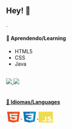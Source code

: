 ## Hey! 🍁 
.



#### 🌿 Aprendendo/Learning 

- HTML5
- CSS
- Java

<br>

<div>
  <a href="https://github.com/manuellacosme">
  <img height="150em" src="https://github-readme-stats.vercel.app/api?username=manuellacosme&show_icons=true&theme=vue&include_all_commits=true&count_private=true"/>
  <img height="150em" src="https://github-readme-stats.vercel.app/api/top-langs/?username=manuellacosme&layout=compact&langs_count=7&theme=vue"/>
</div>
             

 <br>
  
#### 📝 Idiomas/Languages
<div style="display: inline_block">
  <img align="center" alt="Manuella-HTML" height="30" width="40" src="https://raw.githubusercontent.com/devicons/devicon/master/icons/html5/html5-original.svg">
  <img align="center" alt="Manuella-CSS" height="30" width="40" src="https://raw.githubusercontent.com/devicons/devicon/master/icons/css3/css3-original.svg">
  <img align="center" alt="Manuella-Js" height="30" width="40" src="https://raw.githubusercontent.com/devicons/devicon/master/icons/javascript/javascript-plain.svg">
</div>

